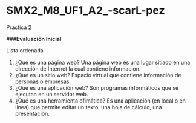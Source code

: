 # SMX2_M8_UF1_A2_-scarL-pez
Practica 2

###**Evaluación Inicial**

Lista ordenada
1. ¿Qué es una página web?
Una página web és una lugar sitiado en una dirección de Internet la cual contiene informacion.
3. ¿Qué es un sitio web?
Espacio virtual que contiene información de personas o empresas.
3. ¿Qué es una aplicación web?
Son programas informáticos que se ejecutan en un servidor web.
4. ¿Qué es una herramienta ofimática?
Es una aplicación (en local o en linea) que permite editar un texto, una hoja de cálculo, una
presentación.

